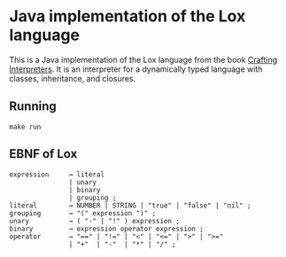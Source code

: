 # Java implementation of the Lox language

This is a Java implementation of the Lox language from the book [Crafting Interpreters](http://craftinginterpreters.com/). It is an interpreter for a dynamically typed language with classes, inheritance, and closures.

## Running

```shell
make run
```

## EBNF of Lox

```ebnf
expression     → literal
               | unary
               | binary
               | grouping ;
literal        → NUMBER | STRING | "true" | "false" | "nil" ;
grouping       → "(" expression ")" ;
unary          → ( "-" | "!" ) expression ;
binary         → expression operator expression ;
operator       → "==" | "!=" | "<" | "<=" | ">" | ">="
               | "+"  | "-"  | "*" | "/" ;
```